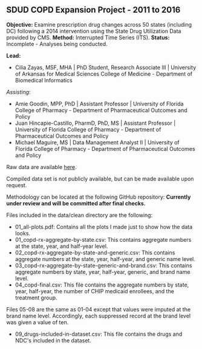 ## SDUD COPD Expansion Project - 2011 to 2016

**Objective:** Examine prescription drug changes across 50 states (including DC) following a 2014 intervention using the State Drug Utilization Data provided by CMS.
**Method:** Interrupted Time Series (ITS).
**Status:** Incomplete - Analyses being conducted.

**Lead:** 
  - Cilia Zayas, MSF, MHA | PhD Student, Research Associate III | University of Arkansas for Medical Sciences College of Medicine - Department of Biomedical Informatics
 
*Assisting*: 
 - Amie Goodin, MPP, PhD | Assistant Professor | University of Florida College of Pharmacy - Department of Pharmaceutical Outcomes and Policy
 - Juan Hincapie-Castillo, PharmD, PhD, MS | Assistant Professor | University of Florida College of Pharmacy - Department of Pharmaceutical Outcomes and Policy
 - Michael Maguire, MS | Data Management Analyst II | University of Florida College of Pharmacy - Department of Pharmaceutical Outcomes and Policy

Raw data are available [here](https://www.medicaid.gov/medicaid/prescription-drugs/state-drug-utilization-data/index.html).

Compiled data set is not publicly available, but can be made available upon request.

Methodology can be located at the following GitHub repository: **Currently under review and will be committed after final checks.**

Files included in the data/clean directory are the following:

- 01_all-plots.pdf: Contains all the plots I made just to show how the data looks.
- 01_copd-rx-aggregate-by-state.csv: This contains aggregate numbers at the state, year, and half-year level. 
- 02_copd-rx-aggregate-by-state-and-generic.csv: This contains aggregate numbers at the state, year, half-year, and generic name level.
- 03_copd-rx-aggregate-by-state-generic-and-brand.csv: This contains aggregate numbers by state, year, half-year, generic, and brand name level.
- 04_copd-final.csv: This file contains the aggregate numbers by state, year, half-year, the number of CHIP medicaid enrollees, and the treatment group.
 
Files 05-08 are the same as 01-04 except that values were imputed at the brand name level. Accordingly, each suppressed record at the brand level was given a value of ten.
 
- 09_drugs-included-in-dataset.csv: This file contains the drugs and NDC's included in the dataset.
